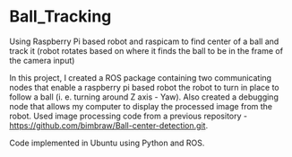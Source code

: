 # Ball_Tracking
Using Raspberry Pi based robot and raspicam to find center of a ball and track it (robot rotates based on where it finds the ball to be in the frame of the camera input)

In this project, I created a ROS package containing two communicating nodes that enable a raspberry pi based robot
the robot to turn in place to follow a ball (i. e. turning around Z axis - Yaw). Also created a debugging node that allows my computer to display the processed image from the robot. Used image processing code from a previous repository - https://github.com/bimbraw/Ball-center-detection.git.

Code implemented in Ubuntu using Python and ROS.
